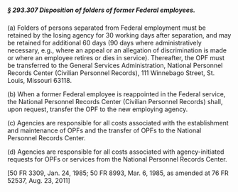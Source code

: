 ##### § 293.307 Disposition of folders of former Federal employees. #####

(a) Folders of persons separated from Federal employment must be retained by the losing agency for 30 working days after separation, and may be retained for additional 60 days (90 days where administratively necessary, e.g., where an appeal or an allegation of discrimination is made or where an employee retires or dies in service). Thereafter, the OPF must be transferred to the General Services Administration, National Personnel Records Center (Civilian Personnel Records), 111 Winnebago Street, St. Louis, Missouri 63118.

(b) When a former Federal employee is reappointed in the Federal service, the National Personnel Records Center (Civilian Personnel Records) shall, upon request, transfer the OPF to the new employing agency.

(c) Agencies are responsible for all costs associated with the establishment and maintenance of OPFs and the transfer of OPFs to the National Personnel Records Center.

(d) Agencies are responsible for all costs associated with agency-initiated requests for OPFs or services from the National Personnel Records Center.

[50 FR 3309, Jan. 24, 1985; 50 FR 8993, Mar. 6, 1985, as amended at 76 FR 52537, Aug. 23, 2011]